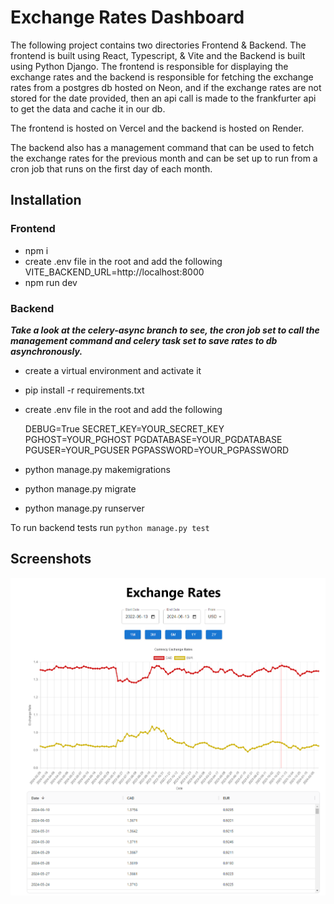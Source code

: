 # Exchange Rates Dashboard

The following project contains two directories Frontend & Backend. The frontend is built using React, Typescript, & Vite and the Backend is built using Python Django. The frontend is responsible for displaying the exchange rates and the backend is responsible for fetching the exchange rates from a postgres db hosted on Neon, and if the exchange rates are not stored for the date provided, then an api call is made to the frankfurter api to get the data and cache it in our db.

The frontend is hosted on Vercel and the backend is hosted on Render.

The backend also has a management command that can be used to fetch the exchange rates for the previous month and can be set up to run from a cron job that runs on the first day of each month.

## Installation

### Frontend

- npm i
- create .env file in the root and add the following
  VITE_BACKEND_URL=http://localhost:8000
- npm run dev

### Backend
***Take a look at the celery-async branch to see, the cron job set to call the management command and celery task set to save rates to db asynchronously.***

- create a virtual environment and activate it
- pip install -r requirements.txt
- create .env file in the root and add the following

  DEBUG=True
  SECRET_KEY=YOUR_SECRET_KEY
  PGHOST=YOUR_PGHOST
  PGDATABASE=YOUR_PGDATABASE
  PGUSER=YOUR_PGUSER
  PGPASSWORD=YOUR_PGPASSWORD

- python manage.py makemigrations
- python manage.py migrate
- python manage.py runserver

To run backend tests run `python manage.py test`

## Screenshots

![Dashboard](dashboard.png)
